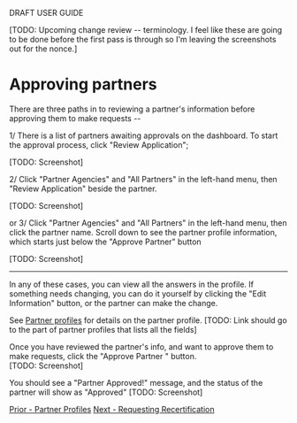 DRAFT USER GUIDE


[TODO: Upcoming change review -- terminology.   I feel like these are going to be done before the first pass is through so I'm leaving the screenshots out for the nonce.]

# Approving partners

There are three paths in to reviewing a partner's information before approving them to make requests -- 

1/  There is a list of partners awaiting approvals on the dashboard.   To start the approval process, click "Review Application";

[TODO: Screenshot]

2/  Click "Partner Agencies" and "All Partners" in the left-hand menu, then "Review Application" beside the partner.

[TODO:  Screenshot]

or 
3/ Click "Partner Agencies" and "All Partners" in the left-hand menu, then click the partner name.  Scroll down to see the partner profile information, which starts just below the "Approve Partner" button

[TODO: Screenshot]

----------------------------------

In any of these cases, you can view all the answers in the profile.  If something needs changing, you can do it yourself by clicking the "Edit Information" button,  or the partner can make the change.   

See [Partner profiles](partner_profiles.md) for details on the partner profile.
[TODO:  Link should go to the part of partner profiles that lists all the fields]

Once you have reviewed the partner's info, and want to approve them to make requests,  click the "Approve Partner " button.   
[TODO: Screenshot]

You should see a "Partner Approved!" message,  and the status of the partner will show as "Approved"
[TODO: Screenshot]

[Prior - Partner Profiles](pm_partner_profiles.md) [Next - Requesting Recertification](pm_requesting_recertification.md)
